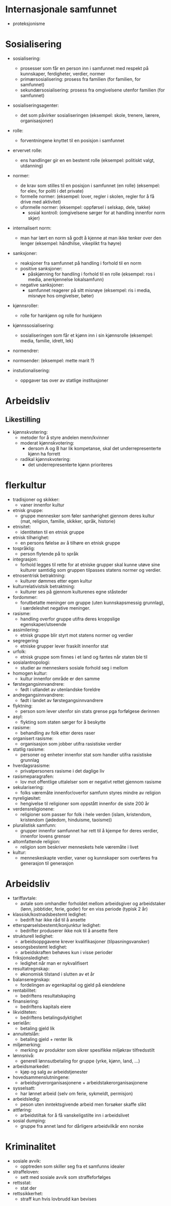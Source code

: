 # Internasjonale samfunnet

* proteksjonisme


# Sosialisering

* sosialisering:
    - prosesser som får en person inn i samfunnet med respekt på kunnskaper, ferdigheter, verdier, normer
    - primærsosialisering: prosess fra familien (for familien, for samfunnet)
    - sekundærsosialisering: prosess fra omgivelsene utenfor familien (for samfunnet)

* sosialiseringsagenter:
    - det som påvirker sosialiseringen (eksempel: skole, trenere, lærere, organisasjoner)
* rolle:
    - forventningene knyttet til en posisjon i samfunnet
* ervervet rolle:
    - ens handlinger gir en en bestemt rolle (eksempel: politiskt valgt, utdanning)
* normer:
    - de krav som stilles til en posisjon i samfunnet (en rolle) (eksempel: for elev, for politi i det private)
    - formelle normer: (eksempel: lover, regler i skolen, regler for å få drive med aktivitet)
    - uformelle normer: (eksempel: oppførsel i selskap, dele, takke)
         - sosial kontroll: (omgivelsene sørger for at handling innenfor norm skjer)
* internalisert norm:
    - man har lært en norm så godt å kjenne at man ikke tenker over den lenger (eksempel: håndhilse, vikeplikt fra høyre)
* sanksjoner:
    - reaksjoner fra samfunnet på handling i forhold til en norm
    - positive sanksjoner:
        * påskjønning for handling i forhold til en rolle (eksempel: ros i media, anerkjennelse lokalsamfunn)
    - negative sanksjoner:
        * samfunnet reagerer på sitt misnøye (eksempel: ris i media, misnøye hos omgivelser, bøter)
* kjønnsroller:
    - rolle for hankjønn og rolle for hunkjønn
* kjønnssosialisering:
    - sosialiseringen som får et kjønn inn i sin kjønnsrolle (eksempel: media, familie, idrett, lek)

* normendrer:
* normsender: (eksempel: mette marit ?)
* instutionalisering:
    - oppgaver tas over av statlige institusjoner

# Arbeidsliv

## Likestilling

* kjønnskvotering:
    - metoder for å styre andelen menn/kvinner
    - moderat kjønnskvotering: 
        * dersom A og B har lik kompetanse, skal det underrepresenterte kjønn ha forrett
    - radikal kjønnskvotering:
        * det underrepresenterte kjønn prioriteres

# flerkultur

* tradisjoner og skikker:
    - vaner innenfor kultur
* etnisk gruppe:
    - gruppe mennesker som føler samhørighet gjennom deres kultur (mat, religion, familie, skikker, språk, historie)
* etnisitet:
    - identiteten til en etnisk gruppe
* etnisk tilhørighet:
    - en persons følelse av å tilhøre en etnisk gruppe
* tospråklig:
    - person flytende på to språk
* integrasjon:
    - forhold legges til rette for at etniske grupper skal kunne utøve sine kulturer samtidig som gruppen tilpasses statens normer og verdier.
* etnosentrisk betraktning:
    - kulturer dømmes etter egen kultur
* kulturrelativistsik betraktning:
    - kulturer ses på gjennom kulturenes egne ståsteder
* fordommer:
    - forutbetatte meninger om gruppe (uten kunnskapsmessig grunnlag), i særdeleshet negative meninger. 
* rasisme:
    - handling overfor gruppe utifra deres kroppslige egenskaper/utseende
* assimilering:
    - etnisk gruppe blir styrt mot statens normer og verdier
* segregering
    - etniske grupper lever fraskilt innenfor stat
* urfolk:
    - etnisk gruppe som finnes i et land og fantes når staten ble til
* sosialantropologi:
    - studier av menneskers sosiale forhold seg i mellom
* homogen kultur:
    - kultur innenfor område er den samme
* førstegangsinnvandrere:
    - født i utlandet av utenlandske foreldre
* andregangsinnvandrere:
    - født i landet av førstegangsinnvandrere
* flyktning:
    - person som lever utenfor sin stats grense pga forfølgese derinnen
* asyl:
    - flykting som staten sørger for å beskytte
* rasisme:
    - behandling av folk etter deres raser
* organisert rasisme:
    - organisasjon som jobber utifra rasistiske verdier
* statlig rasisme:
    - personer og enheter innenfor stat som handler utifra rasistiske grunnlag
* hverdagsrasisme:
    - privatpersoners rasisme i det daglige liv
* rasismeparagrafen:
    - lov mot offentlige uttalelser som er negativt rettet gjennom rasisme
* sekularisering:
    - folks væremåte innenfor/overfor samfunn styres mindre av religion
* nyreligiøsitet:
    - hengivelse til religioner som oppstått innenfor de siste 200 år
* verdensreligionene:
    - religioner som passer for folk i hele verden (islam, kristendom, kristendom (jødedom, hinduisme, taoisme))
* pluralistisk samfunn:
    - grupper innenfor samfunnet har rett til å kjempe for deres verdier, innenfor lovens grenser
* altomfattende religion:
    - religion som beskriver menneskets hele væremåte i livet
* kultur:
    - menneskeskapte verdier, vaner og kunnskaper som overføres fra generasjon til generasjon

# Arbeidsliv

* tariffavtale:
    - avtale som omhandler forholdet mellom arbeidsgiver og arbeidstaker (lønn, jobbtider, ferie, goder) for en viss periode (typisk 2 år)
* klassisk/kostnadsbestemt ledighet:
    - bedrift har ikke råd til å ansette
* etterspørselsbestemt/konjunktur ledighet:
    - bedrifter produserer ikke nok til å ansette flere
* strukturell ledighet:
    - arbeidsoppgavene krever kvalifikasjoner (tilpasningsvansker)
* sesongsbestemt ledighet:
    - arbeidskraften behøves kun i visse perioder
* friksjonsledighet:
    - ledighet når man er nykvalifisert
* resultatregnskap:
    - økonomisk tilstand i slutten av et år
* balanseregnskap:
    - fordelingen av egenkapital og gjeld på eiendelene
* rentabilitet:
    - bedriftens resultatskaping
* finansiering:
    - bedriftens kapitals eiere
* likviditeten:
    - bedriftens betalingsdyktighet
* serielån:
    - betaling gjeld lik
* annuitetslån:
    - betaling gjeld + renter lik
* miljømerking:
    - merking av produkter som sikrer spesifikke miljøkrav tilfredsstilt
* lønnsnivå:
    - generell lønnsutbetaling for gruppe (yrke, kjønn, land, ...)
* arbeidsmarkedet:
    - kjøp og salg av arbeidstjenester
* hovedsammenslutningene:
    - arbeidsgiverorganisasjonene + arbeidstakerorganisasjonene
* sysselsatt:
    - har lønnet arbeid (selv om ferie, sykmeldt, permisjon)
* arbeidsledig:
    - peson uten inntektsgivende arbeid men forsøker skaffe slikt
* attføring:
    - arbeidstiltak for å få vanskeligstilte inn i arbeidslivet
* sosial dumping:
    - gruppe fra annet land for dårligere arbeidvilkår enn norske


# Kriminalitet

* sosiale avvik:
    - opptreden som skiller seg fra et samfunns idealer 
* straffeloven:
    - sett med sosiale avvik som straffeforfølges
* rettsstat:
    - stat der 
* rettssikkerhet:
    - straff kun hvis lovbrudd kan bevises
